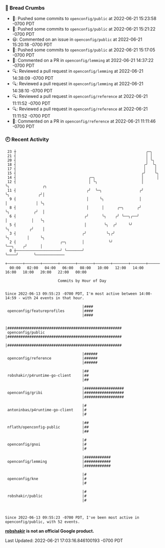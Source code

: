 ### 🍞 Bread Crumbs

 * 🚢: Pushed some commits to `openconfig/public` at 2022-06-21 15:23:58 -0700 PDT
 * 🚢: Pushed some commits to `openconfig/public` at 2022-06-21 15:21:22 -0700 PDT
 * 😃: Commented on an issue in `openconfig/public` at 2022-06-21 15:20:18 -0700 PDT
 * 🚢: Pushed some commits to `openconfig/public` at 2022-06-21 15:17:05 -0700 PDT
 * 💬: Commented on a PR in  `openconfig/lemming` at 2022-06-21 14:37:22 -0700 PDT
 * 🔍: Reviewed a pull request in  `openconfig/lemming` at 2022-06-21 14:38:09 -0700 PDT
 * 🔍: Reviewed a pull request in  `openconfig/lemming` at 2022-06-21 14:38:10 -0700 PDT
 * 🔍: Reviewed a pull request in  `openconfig/reference` at 2022-06-21 11:11:52 -0700 PDT
 * 🔍: Reviewed a pull request in  `openconfig/reference` at 2022-06-21 11:11:52 -0700 PDT
 * 💬: Commented on a PR in  `openconfig/reference` at 2022-06-21 11:11:46 -0700 PDT

### 🕘 Recent Activity
```
 23 ┼                                                           ╭─╮
 21 ┤                                                           │ │
 20 ┤                                                           │ ╰╮
 18 ┤                                                          ╭╯  ╰╮
 17 ┤                                                          │    │
 15 ┤                                                         ╭╯    ╰╮
 14 ┤                                 ╭─╮                     │      │
 12 ┤                                 │ ╰╮                    │      ╰╮               ╭╮
 11 ┤                                ╭╯  ╰─╮                 ╭╯       ╰╮             ╭╯│
  9 ┤                                │     ╰╮                │         │             │ ╰╮
  8 ┤                                │      │      ╭─╮      ╭╯         ╰╮           ╭╯  │
  6 ┤                               ╭╯      ╰╮    ╭╯ ╰──╮╭──╯           │           │   ╰╮
  5 ┤                               │        ╰╮  ╭╯     ╰╯              ╰╮         ╭╯    │
  3 ┤                              ╭╯         ╰╮╭╯                       ╰╮        │     ╰╮
  2 ┤                    ╭─╮       │           ╰╯                         ╰──╮    ╭╯      │
  0 ┼────────────────────╯ ╰───────╯                                         ╰────╯       ╰─────────────
    +───────+───────+───────+───────+───────+───────+───────+───────+───────+───────+───────+───────+────
  00:00   02:00   04:00   06:00   08:00   10:00   12:00   14:00   16:00   18:00   20:00   22:00   00:00   

						Commits by Hour of Day


Since 2022-06-13 09:55:23 -0700 PDT, I'm most active between 14:00-14:59 - with 24 events in that hour.

```



```
                                   |####
 openconfig/featureprofiles        |####
                                   |####

                                   |####################################################
 openconfig/public                 |####################################################
                                   |####################################################

                                   |######
 openconfig/reference              |######
                                   |######

                                   |##
 robshakir/p4runtime-go-client     |##
                                   |##

                                   |##################
 openconfig/gribi                  |##################
                                   |##################

                                   |#
 antoninbas/p4runtime-go-client    |#
                                   |#

                                   |##
 nflath/openconfig-public          |##
                                   |##

                                   |#
 openconfig/gnoi                   |#
                                   |#

                                   |############
 openconfig/lemming                |############
                                   |############

                                   |#
 openconfig/kne                    |#
                                   |#

                                   |#
 robshakir/public                  |#
                                   |#



Since 2022-06-13 09:55:23 -0700 PDT, I've been most active in openconfig/public, with 52 events.

```
**[robshakir](mailto:robjs@google.com) is not an official Google product.**  


Last Updated: 2022-06-21 17:03:16.846100193 -0700 PDT
